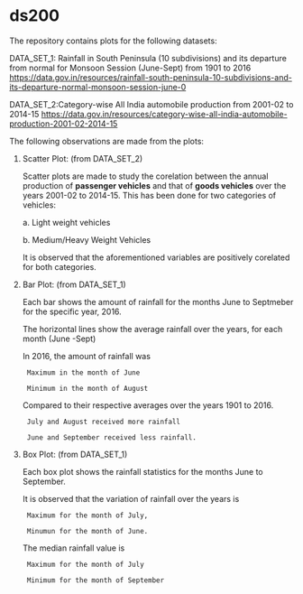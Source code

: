 # ds200
The repository contains plots for the following datasets:

DATA_SET_1: Rainfall in South Peninsula (10 subdivisions) and its departure from normal for Monsoon Session (June-Sept) from 1901 to 2016 
https://data.gov.in/resources/rainfall-south-peninsula-10-subdivisions-and-its-departure-normal-monsoon-session-june-0

DATA_SET_2:Category-wise All India automobile production from 2001-02 to 2014-15 
https://data.gov.in/resources/category-wise-all-india-automobile-production-2001-02-2014-15



The following observations are made from the plots:

1. Scatter Plot: (from DATA_SET_2)

	Scatter plots are made to study the corelation between the annual production of **passenger vehicles** and that of **goods vehicles** over the years 2001-02 to 2014-15. This has been done for two categories of vehicles:
	
	a. Light weight vehicles
	
	b. Medium/Heavy Weight Vehicles
	
	It is observed that the aforementioned variables are positively corelated for both categories.
	
	
2. Bar Plot: (from DATA_SET_1)

	Each bar shows the amount of rainfall for the months June to Septmeber for the specific year, 2016.
	
	The horizontal lines show the average rainfall over the years, for each month (June -Sept)
	
	In 2016, the amount of rainfall was
	
		Maximum in the month of June
		
		Minimum in the month of August
	
	Compared to their respective averages over the years 1901 to 2016.
	
		July and August received more rainfall
		
		June and September received less rainfall.
	
	
3. Box Plot: (from DATA_SET_1)

	Each box plot shows the rainfall statistics for the months June to September.
	
	It is observed that the variation of rainfall over the years is 
	
		Maximum for the month of July,
		
		Minumun for the month of June.
		
		
	The median rainfall value is
	
		Maximum for the month of July
		
		Minimum for the month of September
